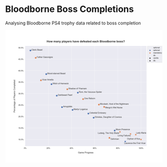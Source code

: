# Bloodborne Boss Completions

Analysing Bloodborne PS4 trophy data related to boss completion

![bloodborne](https://github.com/dietofworms/bloodborne/blob/master/plot.png)
